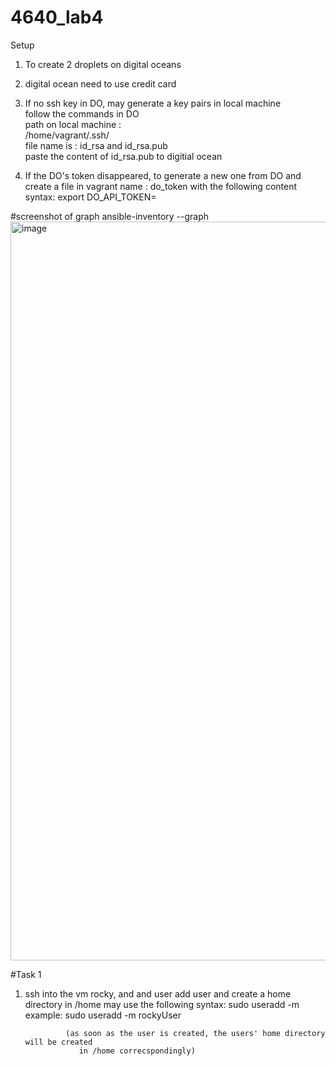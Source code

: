 # 4640_lab4

Setup

1. To create 2 droplets on digital oceans

2. digital ocean need to use credit card				

3. If no ssh key in DO, may generate a key pairs in local machine				
     follow the commands in DO 				
       path on local machine : 				
          	/home/vagrant/.ssh/			
			file name is :  id_rsa and id_rsa.pub	
                            paste the content of id_rsa.pub to digitial ocean

4. If the DO's token disappeared, to generate a new one from DO and create a file in vagrant name : do_token  with the following content syntax:
                      export DO_API_TOKEN=<tokenValueFromDO>

#screenshot of graph
ansible-inventory --graph
<img width="1182" alt="image" src="https://user-images.githubusercontent.com/78245863/198855326-bc25e1c1-53ee-4224-80a2-ba50c4ef978b.png">


#Task 1

1. ssh into the vm rocky, and and user 
      add user and create a home directory in /home may use the following syntax:
          sudo useradd -m <userName>
             example: sudo useradd -m rockyUser

                (as soon as the user is created, the users' home directory will be created 
                   in /home correcspondingly)

